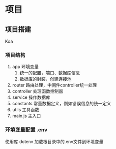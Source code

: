 # 项目

## 项目搭建
Koa

### 项目结构
1. app 环境变量
   1. 统一的配置，端口、数据库信息
   2. 数据库的封装，创建连接池
2. router 路由处理，中间件controller统一处理
3. controller 处理函数控制器
4. service 操作数据库
5. constants 常量数据定义，例如错误信息的统一定义
6. utils 工具函数
7. main.js 主入口

### 环境变量配置 .env
使用库 dotenv 加载根目录中的.env文件到环境变量